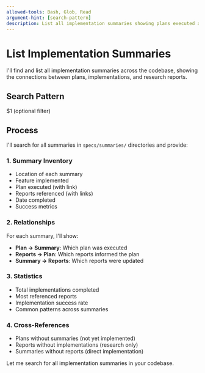 ```yaml
---
allowed-tools: Bash, Glob, Read
argument-hint: [search-pattern]
description: List all implementation summaries showing plans executed and reports used
---
```


# List Implementation Summaries

I'll find and list all implementation summaries across the codebase, showing the connections between plans, implementations, and research reports.

## Search Pattern
$1 (optional filter)

## Process

I'll search for all summaries in `specs/summaries/` directories and provide:

### 1. Summary Inventory
- Location of each summary
- Feature implemented
- Plan executed (with link)
- Reports referenced (with links)
- Date completed
- Success metrics

### 2. Relationships
For each summary, I'll show:
- **Plan → Summary**: Which plan was executed
- **Reports → Plan**: Which reports informed the plan
- **Summary → Reports**: Which reports were updated

### 3. Statistics
- Total implementations completed
- Most referenced reports
- Implementation success rate
- Common patterns across summaries

### 4. Cross-References
- Plans without summaries (not yet implemented)
- Reports without implementations (research only)
- Summaries without reports (direct implementation)

Let me search for all implementation summaries in your codebase.